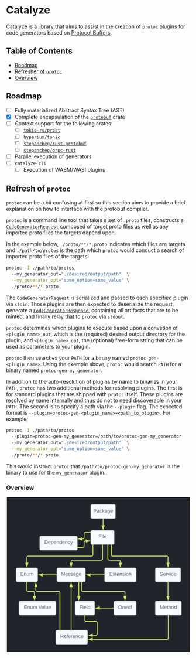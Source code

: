 # Catalyze

Catalyze is a library that aims to assist in the creation of `protoc` plugins
for code generators based on [Protocol Buffers](https://protobuf.dev/).

## Table of Contents

-   [Roadmap](#roadmap)
-   [Refresher of `protoc`](#refresh-of-protoc)
-   [Overview](#overview)

## Roadmap

-   [ ] Fully materialized Abstract Syntax Tree (AST)
-   [x] Complete encapsulation of the [`protobuf`](https://github.com/stepancheg/rust-protobuf/) crate
-   [ ] Context support for the following crates:
    -   [ ] [`tokio-rs/prost`](https://github.com/tokio-rs/prost)
    -   [ ] [`hyperium/tonic`](https://github.com/hyperium/tonic)
    -   [ ] [`stepancheg/rust-protobuf`](https://github.com/stepancheg/rust-protobuf/)
    -   [ ] [`stepancheg/grpc-rust`](https://crates.io/crates/grpc)
-   [ ] Parallel execution of generators
-   [ ] `catalyze-cli`
    -   [ ] Execution of WASM/WASI plugins

## Refresh of `protoc`

`protoc` can be a bit confusing at first so this section aims to provide a brief
explanation on how to interface with the protobuf compiler.

`protoc` is a command line tool that takes a set of `.proto` files, constructs a
[`CodeGeneratorRequest`](https://github.com/protocolbuffers/protobuf/blob/1d6ac5979b909a222db45cb154f0be3a31828324/src/google/protobuf/compiler/plugin.proto#L42-L80)
composed of target proto files as well as any imported proto files the targets depend
upon.

In the example below, `./proto/**/*.proto` indicates which files are targets
and `./path/to/protos` is the path which `protoc` would conduct a search of imported
proto files of the targets.

```sh
protoc -I ./path/to/protos
  --my_generator_out="./desired/output/path"  \
  --my_generator_opt="some_option=some_value" \
  ./proto/**/*.proto
```

The `CodeGeneratorRequest` is serialized and passed to each specified plugin via
`stdin`. Those plugins are then expected to deserialize the request, generate a
[`CodeGeneratorResponse`](https://github.com/protocolbuffers/protobuf/blob/1d6ac5979b909a222db45cb154f0be3a31828324/src/google/protobuf/compiler/plugin.proto#L82-L180),
containing all artifacts that are to be minted, and finally relay that to
`protoc` via `stdout`.

`protoc` determines which plugins to execute based upon a convetion of
`<plugin_name>_out`, which is the (required) desired output directory for the
plugin, and `<plugin_name>_opt`, the (optional) free-form string that can be
used as parameters to your plugin.

`protoc` then searches your `PATH` for a
binary named `protoc-gen-<plugin_name>`. Using the example above, `protoc` would
search `PATH` for a binary named `protoc-gen-my_generator`.

In addition to the auto-resolution of plugins by name to binaries in your
`PATH`, `protoc` has two additional methods for resolving plugins. The first is
for standard plugins that are shipped with `protoc` itself. These plugins are
resolved by name internally and thus do not to need discoverable in your `PATH`.
The second is to specify a path via the `--plugin` flag. The expected format is
`--plugin=protoc-gen-<plugin_name>=<path_to_plugin>`. For example,

```sh
protoc -I ./path/to/protos
  --plugin=protoc-gen-my_generator=/path/to/protoc-gen-my_generator
  --my_generator_out="./desired/output/path"  \
  --my_generator_opt="some_option=some_value" \
  ./proto/**/*.proto
```

This would instruct `protoc` that `/path/to/protoc-gen-my_generator` is the binary to use
for the `my_generator` plugin.

### Overview

<p align="center">
	<img width="500" alt="simple graph diagram depicting type relations" src="https://github.com/chanced/catalyze/blob/initial-version/media/graph.png?raw=true">
</p>

